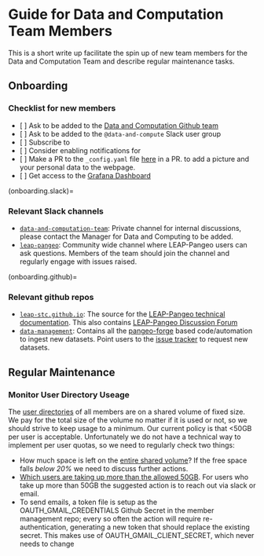 # Guide for Data and Computation Team Members

This is a short write up facilitate the spin up of new team members for the Data and Computation Team and describe regular maintenance tasks.

## Onboarding

### Checklist for new members

- \[ \] Ask to be added to the [Data and Computation Github team](https://github.com/orgs/leap-stc/teams/data-team/members)
- \[ \] Ask to be added to the `@data-and-compute` Slack user group
- \[ \] Subscribe to [](onboarding.slack)
- \[ \] Consider enabling notifications for [](onboarding.github)
- \[ \] Make a PR to the `_config.yaml` file [here](https://github.com/leap-stc/leap-stc.github.io/blob/fd69890ffc2f1871968e39b1c460370a0b3f98b3/book/_config.yml#L40-L51) in a PR. to add a picture and your personal data to the webpage.
- \[ \] Get access to the [Grafana Dashboard](https://grafana.leap.2i2c.cloud)

(onboarding.slack)=

### Relevant Slack channels

- [`data-and-computation-team`](https://leap-nsf-stc.slack.com/archives/C065KPT1S4Q): Private channel for internal discussions, please contact the Manager for Data and Computing to be added.
- [`leap-pangeo`](https://leap-nsf-stc.slack.com/archives/C02KB0DDB6E): Community wide channel where LEAP-Pangeo users can ask questions. Members of the team should join the channel and regularly engage with issues raised.

(onboarding.github)=

### Relevant github repos

- [`leap-stc.github.io`](https://github.com/leap-stc/leap-stc.github.io): The source for the [LEAP-Pangeo technical documentation](https://leap-stc.github.io/intro.html). This also contains [LEAP-Pangeo Discussion Forum](https://github.com/leap-stc/leap-stc.github.io/discussions)
- [`data-management`](https://github.com/leap-stc/data-management): Contains all the [pangeo-forge](https://pangeo-forge.readthedocs.io/en/latest/) based code/automation to ingest new datasets. Point users to the [issue tracker](https://github.com/leap-stc/data-management/issues/new/choose) to request new datasets.

## Regular Maintenance

### Monitor User Directory Useage

The [user directories](hub.guide.data.user_dir) of all members are on a shared volume of fixed size. We pay for the total size of the volume no matter if it is used or not, so we should strive to keep usage to a minimum. Our current policy is that \<50GB per user is acceptable.
Unfortunately we do not have a technical way to implement per user quotas, so we need to regularly check two things:

- How much space is left on the [entire shared volume](https://grafana.leap.2i2c.cloud/d/hub-dashboard/jupyterhub-dashboard?orgId=1&viewPanel=23)? If the free space falls *below 20%* we need to discuss further actions.
- [Which users are taking up more than the allowed 50GB](https://grafana.leap.2i2c.cloud/d/bd232539-52d0-4435-8a62-fe637dc822be/home-directory-usage-dashboard?orgId=1). For users who take up more than 50GB the suggested action is to reach out via slack or email.
- To send emails, a token file is setup as the OAUTH_GMAIL_CREDENTIALS Github Secret in the member management repo; every so often the action will require re-authentication, generating a new token that should replace the existing secret. This makes use of OAUTH_GMAIL_CLIENT_SECRET, which never needs to change

